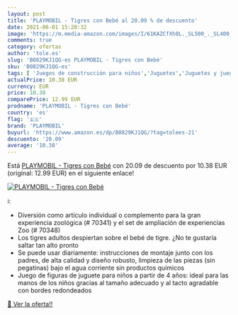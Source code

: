 ```yaml
---
layout: post
title: 'PLAYMOBIL - Tigres con Bebé al 20.09 % de descuento'
date: 2021-06-01 15:20:32
image: 'https://m.media-amazon.com/images/I/61KAZCfXh8L._SL500_._SL400_.jpg'
comments: true
category: ofertas
author: 'tole.es'
slug: 'B0829KJ1QG-es PLAYMOBIL - Tigres con Bebé'
sku: 'B0829KJ1QG-es'
tags: [ 'Juegos de construcción para niños','Juguetes','Juguetes y juegos','playmobil', ]
actualPrice: 10.38 EUR
currency: EUR
price: 10.38
comparePrice: 12.99 EUR
prodname: 'PLAYMOBIL - Tigres con Bebé'
country: 'es'
flag: '🇪🇸'
brand: 'PLAYMOBIL'
buyurl: 'https://www.amazon.es/dp/B0829KJ1QG/?tag=tolees-21'
descuento: '20.09'
average: '10.38'
---
```


Está [PLAYMOBIL - Tigres con Bebé](https://www.amazon.es/dp/B0829KJ1QG/?tag=tolees-21) con 20.09 de descuento por 10.38 EUR (original: 12.99 EUR) en el siguiente enlace!

[![PLAYMOBIL - Tigres con Bebé](https://m.media-amazon.com/images/I/61KAZCfXh8L._SL500_._SL400_.jpg)](https://www.amazon.es/dp/B0829KJ1QG/?tag=tolees-21)

ℹ️:

- Diversión como artículo individual o complemento para la gran experiencia zoológica (# 70341) y el set de ampliación de experiencias Zoo (# 70348)
- Los tigres adultos despiertan sobre el bebé de tigre. ¿No te gustaría saltar tan alto pronto
- Se puede usar diariamente: instrucciones de montaje junto con los padres, de alta calidad y diseño robusto, limpieza de las piezas (sin pegatinas) bajo el agua corriente sin productos químicos
- Juego de figuras de juguete para niños a partir de 4 años: ideal para las manos de los niños gracias al tamaño adecuado y al tacto agradable con bordes redondeados

[🛒 Ver la oferta!!](https://www.amazon.es/dp/B0829KJ1QG/?tag=tolees-21)
